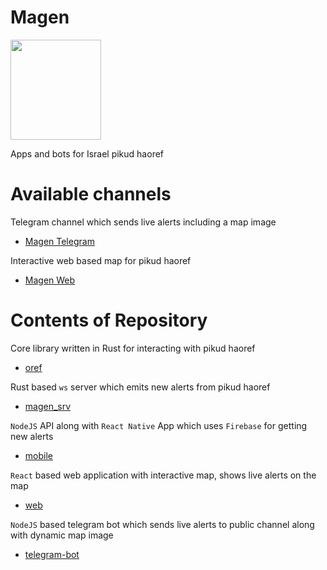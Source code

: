 # Magen
<img src="https://github.com/thewh1teagle/Magen/assets/61390950/246ae45a-8a00-45b8-8239-cde4e61dcb7f" width="145px" height="160px" />

Apps and bots for Israel pikud haoref


# Available channels
Telegram channel which sends live alerts including a map image


- [Magen Telegram](https://t.me/MagenAlerts)

Interactive web based map for pikud haoref

- [Magen Web](https://thewh1teagle.github.io/Magen/)


# Contents of Repository

Core library written in Rust for interacting with pikud haoref
- [oref](https://github.com/thewh1teagle/Magen/tree/main/magen_srv/oref)
  
Rust based `ws` server which emits new alerts from pikud haoref

- [magen_srv](https://github.com/thewh1teagle/Magen/tree/main/magen_srv/magen_srv)

`NodeJS` API along with `React Native` App which uses `Firebase` for getting new alerts

- [mobile](https://github.com/thewh1teagle/Magen/tree/main/apps/mobile)

`React` based web application with interactive map, shows live alerts on the map

- [web](https://github.com/thewh1teagle/Magen/tree/main/apps/web)

`NodeJS` based telegram bot which sends live alerts to public channel along with dynamic map image

- [telegram-bot](https://github.com/thewh1teagle/Magen/tree/main/apps/telegram_bot)
